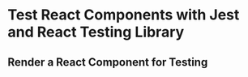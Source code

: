# Test React Components with Jest and React Testing Library

## Render a React Component for Testing
